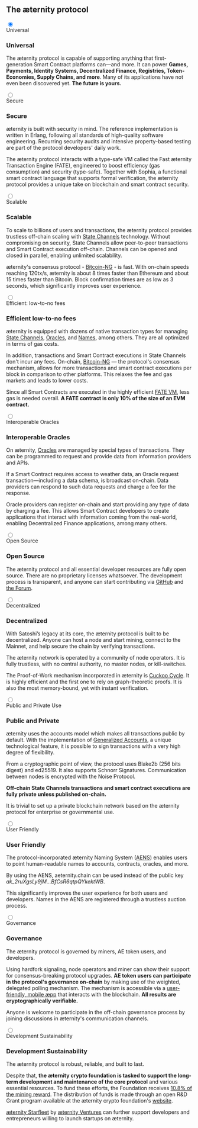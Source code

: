 <section id="protocol" class="section section--normal">
    <div class="section-content section-content--normal">
        <h2>The æternity protocol</h2>
    </div>
    <div class="protocol">
        <div class="protocol-bullets">
            <label for="Universal"></label>
            <label for="Secure"></label>
            <label for="Scalable"></label>
            <label for="Efficient-low-to-no-fees"></label>
            <label for="Interoperable-Oracles"></label>
            <label for="Open-Source"></label>
            <label for="Decentralized"></label>
            <label for="Public-and-Private"></label>
            <label for="User-Friendly"></label>
            <label for="Governance"></label>
            <label for="Development-Sustainability"></label>
        </div>
        <div class="protocol-menu">
            <input type="radio" name="protocol-menu" id="Universal" checked>
            <div class="protocol-menu-item">
                <label for="Universal">Universal</label>
                <div class="protocol-content">
                    <img src="../img/1.universal.svg" alt="">
                    <h3>Universal</h3>
                    <div>
                        <p>
                            The æternity protocol is capable of supporting anything that first-generation Smart Contract platforms can—and more. It can power <b>Games, Payments, Identity Systems, Decentralized Finance, Registries, Token-Economies, Supply Chains, and more</b>. Many of its applications have not even been discovered yet. <b>The future is yours.</b>
                        </p>
                    </div>
                </div>
            </div>
            <input type="radio" name="protocol-menu" id="Secure">
            <div class="protocol-menu-item">
                <label for="Secure">Secure</label>
                <div class="protocol-content">
                    <img src="../img/2.secure.svg" alt="">
                    <h3>Secure</h3>
                    <div>
                        <p>
                            æternity is built with security in mind. The reference implementation is written in Erlang, following all standards of high-quality software engineering. Recurring security audits and intensive property-based testing are part of the protocol developers' daily work.
                        </p>
                        <p>
                            The æternity protocol interacts with a type-safe VM called the Fast æternity Transaction Engine (FATE), engineered to boost efficiency (gas consumption) and security (type-safe). Together with Sophia, a functional smart contract language that supports formal verification, the æternity protocol provides a unique take on blockchain and smart contract security.
                        </p>
                    </div>
                </div>
            </div>
            <input type="radio" name="protocol-menu" id="Scalable">
            <div class="protocol-menu-item">
                <label for="Scalable">Scalable</label>
                <div class="protocol-content">
                    <img src="../img/3.scalable.svg" alt="">
                    <h3>Scalable</h3>
                    <div>
                        <p>
                            To scale to billions of users and transactions, the æternity protocol provides trustless off-chain scaling with <a href="https://github.com/aeternity/protocol/blob/master/channels/README.md">State Channels</a> technology. Without compromising on security, State Channels allow peer-to-peer transactions and Smart Contract execution off-chain. Channels can be opened and closed in parallel, enabling unlimited scalability.
                        </p>
                        <p>
                            æternity's consensus protocol - <a href="https://github.com/aeternity/protocol/blob/128ef275ae8ed956d62eedb240b64c26b714ce85/consensus/bitcoin-ng.md">Bitcoin-NG</a> - is fast. With on-chain speeds reaching 120tx/s, æternity is about 8 times faster than Ethereum and about 15 times faster than Bitcoin. Block confirmation times are as low as 3 seconds, which significantly improves user experience.
                        </p>
                    </div>
                </div>
            </div>
            <input type="radio" name="protocol-menu" id="Efficient-low-to-no-fees">
            <div class="protocol-menu-item">
                <label for="Efficient-low-to-no-fees">Efficient: low-to-no fees</label>
                <div class="protocol-content">
                    <img src="../img/4.lowFees.svg" alt="">
                    <h3>Efficient low-to-no fees</h3>
                    <div>
                        <p>
                            æternity is equipped with dozens of native transaction types for managing <a href="https://github.com/aeternity/protocol/blob/master/channels/README.md">State Channels</a>, <a href="https://github.com/aeternity/protocol/blob/master/oracles/oracles.md">Oracles</a>, and <a href="https://github.com/aeternity/protocol/blob/master/AENS.md">Names</a>, among others. They are all optimized in terms of gas costs.
                        </p>
                        <p>
                            In addition, transactions and Smart Contract executions in State Channels don't incur any fees. On-chain, <a href="https://github.com/aeternity/protocol/blob/128ef275ae8ed956d62eedb240b64c26b714ce85/consensus/bitcoin-ng.md">Bitcoin-NG</a> — the protocol's consensus mechanism, allows for more transactions and smart contract executions per block in comparison to other platforms. This relaxes the fee and gas markets and leads to lower costs.
                        </p>
                        <p>
                            Since all Smart Contracts are executed in the highly efficient <a href="https://github.com/aeternity/protocol/blob/e2940192379916fb21a053b3ab09d1dff2ac76ef/contracts/fate.md">FATE VM</a>, less gas is needed overall. <b>A FATE contract is only 10% of the size of an EVM contract.</b>
                        </p>
                    </div>
                </div>
            </div>
            <input type="radio" name="protocol-menu" id="Interoperable-Oracles">
            <div class="protocol-menu-item">
                <label for="Interoperable-Oracles">Interoperable Oracles</label>
                <div class="protocol-content">
                    <img src="../img/5.oracles.svg" alt="">
                    <h3>Interoperable Oracles</h3>
                    <div>
                        <p>
                            On æternity, <a href="https://github.com/aeternity/protocol/blob/master/oracles/oracles.md">Oracles</a> are managed by special types of transactions. They can be programmed to request and provide data from information providers and APIs.
                        </p>
                        <p>
                            If a Smart Contract requires access to weather data, an Oracle request transaction—including a data schema, is broadcast on-chain. Data providers can respond to such data requests and charge a fee for the response.
                        </p>
                        <p>
                            Oracle providers can register on-chain and start providing any type of data by charging a fee. This allows Smart Contract developers to create applications that interact with information coming from the real-world, enabling Decentralized Finance applications, among many others.
                        </p>
                    </div>
                </div>
            </div>
            <input type="radio" name="protocol-menu" id="Open-Source">
            <div class="protocol-menu-item">
                <label for="Open-Source">Open Source</label>
                <div class="protocol-content">
                    <img src="../img/6.openSource.svg" alt="">
                    <h3>Open Source</h3>
                    <div>
                        <p>
                            The æternity protocol and all essential developer resources are fully open source. There are no proprietary licenses whatsoever. The development process is transparent, and anyone can start contributing via <a href="https://github.com/aeternity">GitHub</a> and <a href="https://forum.aeternity.com">the Forum</a>.
                        </p>
                    </div>
                </div>
            </div>
            <input type="radio" name="protocol-menu" id="Decentralized">
            <div class="protocol-menu-item">
                <label for="Decentralized">Decentralized</label>
                <div class="protocol-content">
                    <img src="../img/7.decentralized.svg" alt="">
                    <h3>Decentralized</h3>
                    <div>
                        <p>
                            With Satoshi’s legacy at its core, the æternity protocol is built to be decentralized. Anyone can host a node and start mining, connect to the Mainnet, and help secure the chain by verifying transactions.
                        </p>
                        <p>
                            The æternity network is operated by a community of node operators. It is fully trustless, with no central authority, no master nodes, or kill-switches.
                        </p>
                        <p>
                            The Proof-of-Work mechanism incorporated in æternity is <a href="https://github.com/tromp/cuckoo">Cuckoo Cycle</a>. It is highly efficient and the first one to rely on graph-theoretic proofs. It is also the most memory-bound, yet with instant verification.
                        </p>
                    </div>
                </div>
            </div>
            <input type="radio" name="protocol-menu" id="Public-and-Private">
            <div class="protocol-menu-item">
                <label for="Public-and-Private">Public and Private Use</label>
                <div class="protocol-content">
                    <img src="../img/8.public-private.svg" alt="">
                    <h3>Public and Private</h3>
                    <div>
                        <p>
                            æternity uses the accounts model which makes all transactions public by default. With the implementation of <a href="https://github.com/aeternity/protocol/blob/master/generalized_accounts/generalized_accounts.md">Generalized Accounts</a>, a unique technological feature, it is possible to sign transactions with a very high degree of flexibility.
                        </p>
                        <p>
                            From a cryptographic point of view, the protocol uses Blake2b (256 bits digest) and ed25519. It also supports Schnorr Signatures. Communication between nodes is encrypted with the Noise Protocol. 
                        </p>
                        <p>
                            <b>Off-chain State Channels transactions and smart contract executions are fully private unless published on-chain.</b>
                        </p>
                        <p>
                            It is trivial to set up a private blockchain network based on the æternity protocol for enterprise or governmental use.
                        </p>
                    </div>
                </div>
            </div>
            <input type="radio" name="protocol-menu" id="User-Friendly">
            <div class="protocol-menu-item">
                <label for="User-Friendly">User Friendly</label>
                <div class="protocol-content">
                    <img src="../img/9.userFriendly.svg" alt="">
                    <h3>User Friendly</h3>
                    <div>
                        <p>
                            The protocol-incorporated æternity Naming System (<a href="https://forum.aeternity.com/t/the-aeternity-blockchain-naming-system-aens-is-here/5157/16">AENS</a>) enables users to point human-readable names to accounts, contracts, oracles, and more.
                        </p>
                        <p>
                            By using the AENS, aeternity.chain can be used instead of the public key <i>ak_2ruXgsLy9jM...BfCsR6qtpQYkektWB</i>.
                        </p>
                        <p>
                            This significantly improves the user experience for both users and developers. Names in the AENS are registered through a  trustless auction process.
                        </p>
                    </div>
                </div>
            </div>
            <input type="radio" name="protocol-menu" id="Governance">
            <div class="protocol-menu-item">
                <label for="Governance">Governance</label>
                <div class="protocol-content">
                    <img src="../img/10.governance.svg" alt="">
                    <h3>Governance</h3>
                    <div>
                        <p>
                            The æternity protocol is governed by miners, AE token users, and developers.
                        </p>
                        <p>
                            Using hardfork signaling, node operators and miner can show their support for consensus-breaking protocol upgrades. <b>AE token users can participate in the protocol's governance on-chain</b> by making use of the weighted, delegated polling mechanism. The mechanism is accessible via a <a href="https://forum.aeternity.com/t/governance-aepp-launch/5281">user-friendly, mobile æpp</a> that interacts with the blockchain. <b>All results are cryptographically verifiable.</b>
                        </p>
                        <p>
                            Anyone is welcome to participate in the off-chain governance process by joining discussions in æternity's communication channels. 
                        </p>
                    </div>
                </div>
            </div>
            <input type="radio" name="protocol-menu" id="Development-Sustainability">
            <div class="protocol-menu-item">
                <label for="Development-Sustainability">Development Sustainability</label>
                <div class="protocol-content">
                    <img src="../img/11.sustainability.svg" alt="">
                    <h3>Development Sustainability</h3>
                    <div>
                        <p>
                            The æternity protocol is robust, reliable, and built to last.
                        </p>
                        <p>
                            Despite that, <b>the æternity crypto foundation is tasked to support the long-term development and maintenance of the core protocol</b> and various essential resources. To fund these efforts, the Foundation receives <a href="https://blog.aeternity.com/block-reward-initiative-voting-results-d6d091f13f64">10.8% of the mining reward</a>. The distribution of funds is made through an open R&D Grant program available at the æternity crypto foundation's <a href="https://www.aeternity-foundation.org/">website</a>. 
                        </p>
                        <p>
                        <a href="https://www.aeternitystarfleet.com">æternity Starfleet</a> by <a href="https://aeventures.io/">æternity Ventures</a> can further support developers and entrepreneurs willing to launch startups on æternity.
                        </p>
                    </div>
                </div>
            </div>
        </div>
    </div>
</section>
